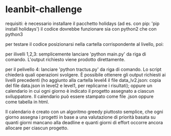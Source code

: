 # leanbit-challenge

requisiti:
è necessario installare il pacchetto holidays (ad es. con pip: 'pip install holidays')
il codice dovrebbe funzionare sia con python2 che con python3

per testare il codice posizionarsi nella cartella corrispondente al livello, poi:

per ilivelli 1,2,3: semplicemente lanciare 'python main.py' da riga di comando. L'output richiesto viene prodotto direttamente.

per il pelivello 4: lanciare 'python tractus.py' da riga di comando. Lo script chiederà quali operazioni svolgere. È possibile ottenere gli output richiesti ai livelli precedenti (ho aggiunto alla cartella level4 il file data_lv2.json: copia del file data.json in level2 e level1, per replicarne i risultati); oppure un calendario in cui ogni giorno è indicato il progetto assegnato a ciascun sviluppatore. Il calendario può essere stampato come file .json oppure come tabella in html. 

Il calendario è creato con un algoritmo greedy piuttosto semplice, che ogni giorno assegna i progetti in base a una valutazione di priorità basata su quanti giorni mancano alla deadline e quanti giorni di effort occorre ancora allocare per ciascun progetto. 
